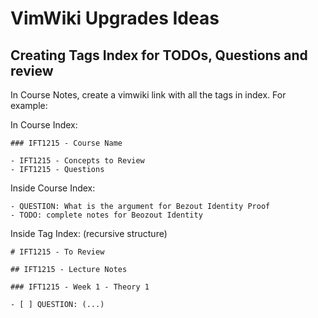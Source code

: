 # VimWiki Upgrades Ideas 

## Creating Tags Index for TODOs, Questions and review

In Course Notes, create a vimwiki link with all the tags in index. For example:

In Course Index:
```
### IFT1215 - Course Name

- IFT1215 - Concepts to Review
- IFT1215 - Questions

```

Inside Course Index:
```
- QUESTION: What is the argument for Bezout Identity Proof
- TODO: complete notes for Beozout Identity
```

Inside Tag Index: (recursive structure)
```
# IFT1215 - To Review

## IFT1215 - Lecture Notes

### IFT1215 - Week 1 - Theory 1

- [ ] QUESTION: (...)

```

